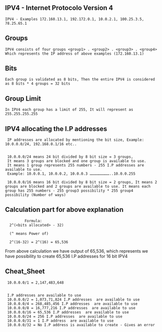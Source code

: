 ## IPV4 - Internet Protocolo Version 4
    
    IPV4 - Examples 172.160.13.1, 192.172.0.1, 10.0.2.1, 100.25.3.5, 78.25.65.1

## Groups
    
    IPV4 consists of four groups <group1> . <group2> . <group3> . <group4> 
    Which represents the IP address of above examples (172.160.13.1)

## Bits
    
    Each group is validated as 8 bits, Then the entire IPV4 is considered as 8 bits * 4 groups = 32 bits

## Group Limit
   
    In IPV4 each group has a limit of 255, It will represent as 255.255.255.255 

## IPV4 allocating the I.P addresses
    
     IP addresses are allocated by mentioning the bit size, Example: 10.0.0.0/24, 192.168.0.1/16 etc..

     
     10.0.0.0/24 means 24 bit divided by 8 bit size = 3 groups,
     It means 3 groups are blocked and one group is available to use. 
     It means 1 group represents 255 numbers - 255 I.P addresses are available to use.
     Example: 10.0.0.1, 10.0.0.2, 10.0.0.3 ………………………..10.0.0.255
     
     10.0.0.0/16 means 16 bit divided by 8 bit size = 2 groups, It means 2 groups are blocked and 2 groups are available to use. It means each group has 255 numbers - 255 group3 possibility * 255 group4 possibility (Number of ways)

## Calculation part for above explanation

             Formula:
      2^(<bits allocated> - 32)   
      
      (^ means Power of)
      
      2^(16-32) = 2^(16) = 65,536


   From above calculation we have output of 65,536, which represents we have possibility to create 65,536 I.P addresses for 16 bit IPV4


## Cheat_Sheet

     10.0.0.0/1 = 2,147,483,648


     I.P addresses are available to use
     10.0.0.0/2 = 1,073,71,824 I.P addresses  are available to use
     10.0.0.0/4 = 268,485,456 I.P addresses  are available to use
     10.0.0.0/8 = 16,777,216 I.P addresses  are available to use
     10.0.0.0/16 = 65,536 I.P addresses  are available to use
     10.0.0.0/24 = 256 I.P addresses  are available to use
     10.0.0.0/31 = 1 I.P address  are available to use
     10.0.0.0/32 = No I.P address is available to create - Gives an error



